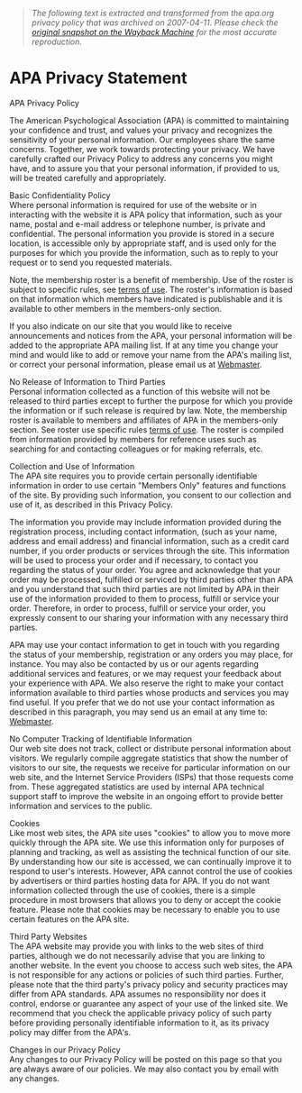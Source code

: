> *The following text is extracted and transformed from the apa.org privacy policy that was archived on 2007-04-11. Please check the [original snapshot on the Wayback Machine](https://web.archive.org/web/20070411071243id_/http%3A//www.apa.org/about/privacy.html) for the most accurate reproduction.*

# APA Privacy Statement

  


APA Privacy Policy

The American Psychological Association (APA) is committed to maintaining your confidence and trust, and values your privacy and recognizes the sensitivity of your personal information. Our employees share the same concerns. Together, we work towards protecting your privacy. We have carefully crafted our Privacy Policy to address any concerns you might have, and to assure you that your personal information, if provided to us, will be treated carefully and appropriately.

Basic Confidentiality Policy  
Where personal information is required for use of the website or in interacting with the website it is APA policy that information, such as your name, postal and e-mail address or telephone number, is private and confidential. The personal information you provide is stored in a secure location, is accessible only by appropriate staff, and is used only for the purposes for which you provide the information, such as to reply to your request or to send you requested materials.

Note, the membership roster is a benefit of membership. Use of the roster is subject to specific rules, see [terms of use](http://www5.apa.org/membership/login/terms.cfm). The roster's information is based on that information which members have indicated is publishable and it is available to other members in the members-only section.

If you also indicate on our site that you would like to receive announcements and notices from the APA, your personal information will be added to the appropriate APA mailing list. If at any time you change your mind and would like to add or remove your name from the APA's mailing list, or correct your personal information, please email us at [ Webmaster](mailto:webmaster@apa.org).

No Release of Information to Third Parties  
Personal information collected as a function of this website will not be released to third parties except to further the purpose for which you provide the information or if such release is required by law. Note, the membership roster is available to members and affiliates of APA in the members-only section. See roster use specific rules [terms of use](http://www5.apa.org/membership/login/terms.cfm). The roster is compiled from information provided by members for reference uses such as searching for and contacting colleagues or for making referrals, etc.

Collection and Use of Information  
The APA site requires you to provide certain personally identifiable information in order to use certain "Members Only" features and functions of the site. By providing such information, you consent to our collection and use of it, as described in this Privacy Policy.

The information you provide may include information provided during the registration process, including contact information, (such as your name, address and email address) and financial information, such as a credit card number, if you order products or services through the site. This information will be used to process your order and if necessary, to contact you regarding the status of your order. You agree and acknowledge that your order may be processed, fulfilled or serviced by third parties other than APA and you understand that such third parties are not limited by APA in their use of the information provided to them to process, fulfill or service your order. Therefore, in order to process, fulfill or service your order, you expressly consent to our sharing your information with any necessary third parties.

APA may use your contact information to get in touch with you regarding the status of your membership, registration or any orders you may place, for instance. You may also be contacted by us or our agents regarding additional services and features, or we may request your feedback about your experience with APA. We also reserve the right to make your contact information available to third parties whose products and services you may find useful. If you prefer that we do not use your contact information as described in this paragraph, you may send us an email at any time to: [Webmaster](mailto:webmaster@apa.org).

No Computer Tracking of Identifiable Information  
Our web site does not track, collect or distribute personal information about visitors. We regularly compile aggregate statistics that show the number of visitors to our site, the requests we receive for particular information on our web site, and the Internet Service Providers (ISPs) that those requests come from. These aggregated statistics are used by internal APA technical support staff to improve the website in an ongoing effort to provide better information and services to the public.

Cookies  
Like most web sites, the APA site uses "cookies" to allow you to move more quickly through the APA site. We use this information only for purposes of planning and tracking, as well as assisting the technical function of our site. By understanding how our site is accessed, we can continually improve it to respond to user's interests. However, APA cannot control the use of cookies by advertisers or third parties hosting data for APA. If you do not want information collected through the use of cookies, there is a simple procedure in most browsers that allows you to deny or accept the cookie feature. Please note that cookies may be necessary to enable you to use certain features on the APA site.

Third Party Websites  
The APA website may provide you with links to the web sites of third parties, although we do not necessarily advise that you are linking to another website. In the event you choose to access such web sites, the APA is not responsible for any actions or policies of such third parties. Further, please note that the third party's privacy policy and security practices may differ from APA standards. APA assumes no responsibility nor does it control, endorse or guarantee any aspect of your use of the linked site. We recommend that you check the applicable privacy policy of such party before providing personally identifiable information to it, as its privacy policy may differ from the APA's.

Changes in our Privacy Policy  
Any changes to our Privacy Policy will be posted on this page so that you are always aware of our policies. We may also contact you by email with any changes. 
